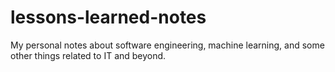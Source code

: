 # lessons-learned-notes
My personal notes about software engineering, machine learning, and some other things related to IT and beyond.
